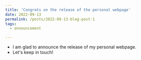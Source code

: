 ```yaml
---
title: 'Congrats on the release of the personal webpage'
date: 2022-09-13
permalink: /posts/2022-09-13-blog-post-1
tags:
  - announcement

---
```


* I am glad to announce the release of my personal webpage.
* Let's keep in touch!
